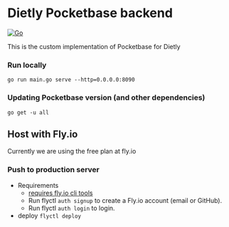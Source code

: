 # Dietly Pocketbase backend
[![Go](https://github.com/TheRedSpy15/dietly-pb/actions/workflows/go.yml/badge.svg)](https://github.com/TheRedSpy15/dietly-pb/actions/workflows/go.yml)

This is the custom implementation of Pocketbase for Dietly

### Run locally
`go run main.go serve --http=0.0.0.0:8090`

### Updating Pocketbase version (and other dependencies)
`go get -u all`

## Host with Fly.io
Currently we are using the free plan at fly.io

### Push to production server

- Requirements
    - [requires fly.io cli tools](https://fly.io/docs/hands-on/install-flyctl/)
    - Run flyctl `auth signup` to create a Fly.io account (email or GitHub).
    - Run flyctl `auth login` to login.
- deploy
    `flyctl deploy`